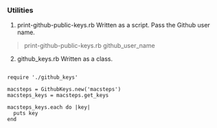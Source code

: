 ### Utilities

1.    print-github-public-keys.rb
Written as a script. Pass the Github user name.

> print-github-public-keys.rb github_user_name

2.    github_keys.rb
Written as a class.

<pre><code>
require './github_keys'

macsteps = GithubKeys.new('macsteps')
macsteps_keys = macsteps.get_keys

macsteps_keys.each do |key|
  puts key
end
</code></pre>
